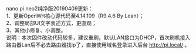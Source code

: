 nano pi neo2纯净版20190409更新：  
1、更新OpenWrt核心源代码至4.14.109（R9.4.6 By Lean）；  
2、调整局部UI文字表述方式，更直观；  
3、其他小修复、小调整。  
说明：本次固件改动代码较多，建议重刷，默认LAN接口为DHCP，首次刷机接入路由器Lan后不必去路由器找ip了，直接使用域名登录进入后台 http://pi.local/ 。  